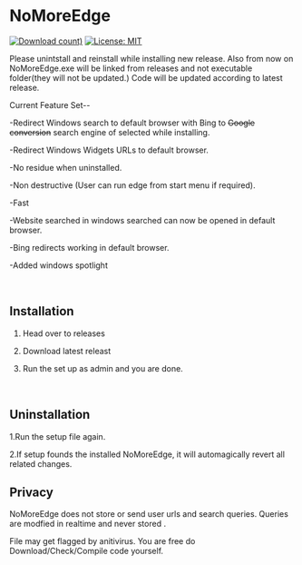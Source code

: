 # NoMoreEdge
[![Download count)](https://img.shields.io/github/downloads/HarshalKudale/NoMoreEdge/1.0.1.0/total?label=Downloads)](https://github.com/HarshalKudale/NoMoreEdge/releases/latest/)
[![License: MIT](https://img.shields.io/badge/License-MIT-blue.svg)](https://opensource.org/licenses/MIT)

Please unintstall and reinstall while installing new release. 
Also from now on NoMoreEdge.exe will be linked from releases and not executable folder(they will not be updated.)
Code will be updated according to latest release.

Current Feature Set--

-Redirect Windows search to default browser with Bing to ~~Google conversion~~ search engine of selected while installing.

-Redirect Windows Widgets URLs to default browser.

-No residue when uninstalled.

-Non destructive (User can run edge from start menu if required).

-Fast

-Website searched in windows searched can now be opened in default browser.

-Bing redirects working in default browser.

-Added windows spotlight

<br>

## Installation

1. Head over to releases

2. Download latest releast

3. Run the set up as admin and you are done.


<br>

## Uninstallation
1.Run the setup file again.

2.If setup founds the installed NoMoreEdge, it will automagically revert all related changes.

## Privacy

NoMoreEdge does not store or send user urls and search queries. Queries are modfied in realtime and never stored .

File may get flagged by anitivirus. You are free do Download/Check/Compile code yourself.

